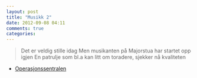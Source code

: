 ```yaml
---
layout: post
title: "Musikk 2"
date: 2012-09-08 04:11
comments: true
categories: 
---
```

> Det er veldig stille idag Men musikanten på Majorstua har startet opp igjen En patrulje som bl.a kan litt om toradere, sjekker nå kvaliteten  
- [Operasjonssentralen](https://twitter.com/oslopolitiops/statuses/244392607466270720)
